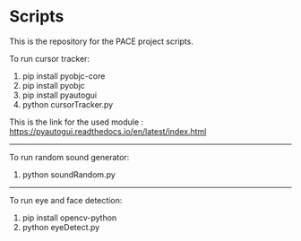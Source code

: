 # Scripts

This is the repository for the PACE project scripts.

To run cursor tracker:

1) pip install pyobjc-core
2) pip install pyobjc
3) pip install pyautogui
4) python cursorTracker.py

This is the link for the used module : https://pyautogui.readthedocs.io/en/latest/index.html

------------------------------------------------------------------------------------------------------------------------------

To run random sound generator: 

1) python soundRandom.py 


------------------------------------------------------------------------------------------------------------------------------


To run eye and face detection:

1) pip install opencv-python
2) python eyeDetect.py
